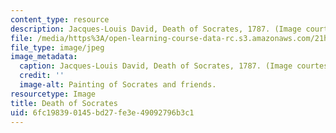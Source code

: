 ```yaml
---
content_type: resource
description: Jacques-Louis David, Death of Socrates, 1787. (Image courtesy of WebMuseum.)
file: /media/https%3A/open-learning-course-data-rc.s3.amazonaws.com/21h-907-trials-in-history-fall-2000/6fc198390145bd27fe3e49092796b3c1_21h-907f00.jpg
file_type: image/jpeg
image_metadata:
  caption: Jacques-Louis David, Death of Socrates, 1787. (Image courtesy of[WebMuseum](http://www.ibiblio.org/wm/).)
  credit: ''
  image-alt: Painting of Socrates and friends.
resourcetype: Image
title: Death of Socrates
uid: 6fc19839-0145-bd27-fe3e-49092796b3c1
---
```

